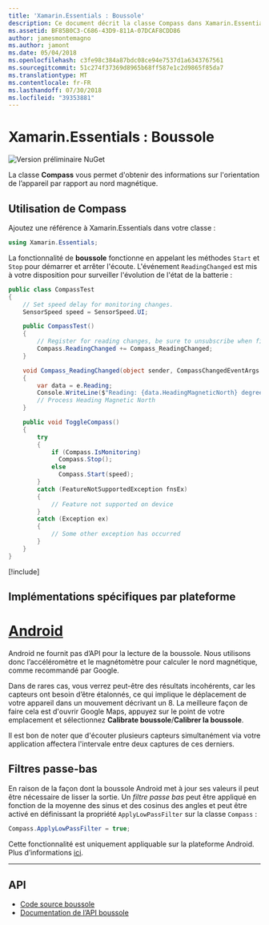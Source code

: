 ```yaml
---
title: 'Xamarin.Essentials : Boussole'
description: Ce document décrit la classe Compass dans Xamarin.Essentials, ce qui vous permet d’analyser l’en-tête de l’appareil le nord magnétique.
ms.assetid: BF85B0C3-C686-43D9-811A-07DCAF8CDD86
author: jamesmontemagno
ms.author: jamont
ms.date: 05/04/2018
ms.openlocfilehash: c3fe98c384a87bdc08ce94e7537d1a6343767561
ms.sourcegitcommit: 51c274f37369d8965b68ff587e1c2d9865f85da7
ms.translationtype: MT
ms.contentlocale: fr-FR
ms.lasthandoff: 07/30/2018
ms.locfileid: "39353881"
---
```

# <a name="xamarinessentials-compass"></a>Xamarin.Essentials : Boussole

![Version préliminaire NuGet](~/media/shared/pre-release.png)

La classe **Compass** vous permet d'obtenir des informations sur l'orientation de l’appareil par rapport au nord magnétique.

## <a name="using-compass"></a>Utilisation de **Compass**

Ajoutez une référence à Xamarin.Essentials dans votre classe :

```csharp
using Xamarin.Essentials;
```

La fonctionnalité de **boussole** fonctionne en appelant les méthodes `Start` et `Stop` pour démarrer et arrêter l'écoute.
L'événement `ReadingChanged` est mis à votre disposition pour surveiller l'évolution de l'état de la batterie :

```csharp
public class CompassTest
{
    // Set speed delay for monitoring changes.
    SensorSpeed speed = SensorSpeed.UI;

    public CompassTest()
    {
        // Register for reading changes, be sure to unsubscribe when finished
        Compass.ReadingChanged += Compass_ReadingChanged;
    }

    void Compass_ReadingChanged(object sender, CompassChangedEventArgs e)
    {
        var data = e.Reading;
        Console.WriteLine($"Reading: {data.HeadingMagneticNorth} degrees");
        // Process Heading Magnetic North
    }

    public void ToggleCompass()
    {
        try
        {
            if (Compass.IsMonitoring)
              Compass.Stop();
            else
              Compass.Start(speed);
        }
        catch (FeatureNotSupportedException fnsEx)
        {
            // Feature not supported on device
        }
        catch (Exception ex)
        {
            // Some other exception has occurred
        }
    }
}
```

[!include[](~/essentials/includes/sensor-speed.md)]

## <a name="platform-implementation-specifics"></a>Implémentations spécifiques par plateforme

# <a name="androidtabandroid"></a>[Android](#tab/android)

Android ne fournit pas d’API pour la lecture de la boussole. Nous utilisons donc l’accéléromètre et le magnétomètre pour calculer le nord magnétique, comme recommandé par Google.

Dans de rares cas, vous verrez peut-être des résultats incohérents, car les capteurs ont besoin d’être étalonnés, ce qui implique le déplacement de votre appareil dans un mouvement décrivant un 8. La meilleure façon de faire cela est d'ouvrir Google Maps, appuyez sur le point de votre emplacement et sélectionnez **Calibrate boussole**/**Calibrer la boussole**.

Il est bon de noter que d'écouter plusieurs capteurs simultanément via votre application affectera l'intervale entre deux captures de ces derniers.

## <a name="low-pass-filter"></a>Filtres passe-bas

En raison de la façon dont la boussole Android met à jour ses valeurs il peut être nécessaire de lisser la sortie. Un _filtre passe bas_ peut être appliqué en fonction de la moyenne des sinus et des cosinus des angles et peut être activé en définissant la propriété `ApplyLowPassFilter` sur la classe `Compass` :

```csharp
Compass.ApplyLowPassFilter = true;
```

Cette fonctionnalité est uniquement appliquable sur la plateforme Android. Plus d’informations [ici](https://github.com/xamarin/Essentials/pull/354#issuecomment-405316860).

--------------

## <a name="api"></a>API

- [Code source boussole](https://github.com/xamarin/Essentials/tree/master/Xamarin.Essentials/Compass)
- [Documentation de l’API boussole](xref:Xamarin.Essentials.Compass)
